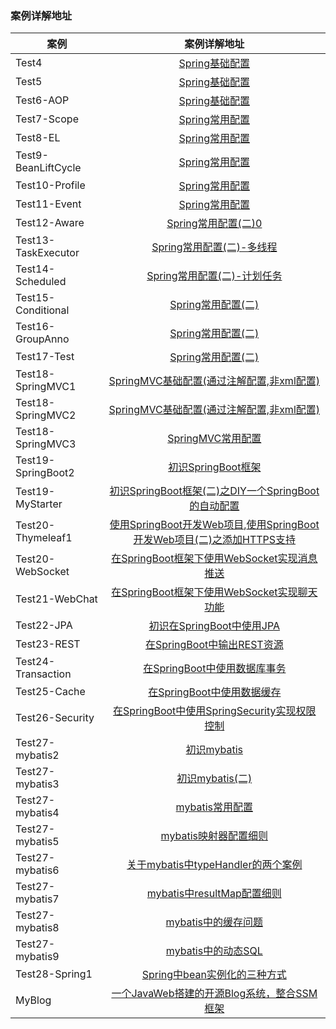 

### 案例详解地址
|案例|案例详解地址|
|-------------|:-------------:|
|Test4|[Spring基础配置](http://blog.csdn.net/u012702547/article/details/53587684)|
|Test5|[Spring基础配置](http://blog.csdn.net/u012702547/article/details/53587684)|
|Test6-AOP|[Spring基础配置](http://blog.csdn.net/u012702547/article/details/53587684)|
|Test7-Scope|[Spring常用配置](http://blog.csdn.net/u012702547/article/details/53633872)|
|Test8-EL|[Spring常用配置](http://blog.csdn.net/u012702547/article/details/53633872)|
|Test9-BeanLiftCycle|[Spring常用配置](http://blog.csdn.net/u012702547/article/details/53633872)|
|Test10-Profile|[Spring常用配置](http://blog.csdn.net/u012702547/article/details/53633872)|
|Test11-Event|[Spring常用配置](http://blog.csdn.net/u012702547/article/details/53633872)|
|Test12-Aware|[Spring常用配置(二)0](http://blog.csdn.net/u012702547/article/details/53645149)|
|Test13-TaskExecutor|[Spring常用配置(二)-多线程](http://blog.csdn.net/u012702547/article/details/53645149)|
|Test14-Scheduled|[Spring常用配置(二)-计划任务](http://blog.csdn.net/u012702547/article/details/53645149)|
|Test15-Conditional|[Spring常用配置(二)](http://blog.csdn.net/u012702547/article/details/53645149)|
|Test16-GroupAnno|[Spring常用配置(二)](http://blog.csdn.net/u012702547/article/details/53645149)|
|Test17-Test|[Spring常用配置(二)](http://blog.csdn.net/u012702547/article/details/53645149)|
|Test18-SpringMVC1|[SpringMVC基础配置(通过注解配置,非xml配置)](http://blog.csdn.net/u012702547/article/details/53674867)|
|Test18-SpringMVC2|[SpringMVC基础配置(通过注解配置,非xml配置)](http://blog.csdn.net/u012702547/article/details/53674867)|
|Test18-SpringMVC3|[SpringMVC常用配置](http://blog.csdn.net/u012702547/article/details/53695789)|
|Test19-SpringBoot2|[初识SpringBoot框架](http://blog.csdn.net/u012702547/article/details/53740047)|
|Test19-MyStarter|[初识SpringBoot框架(二)之DIY一个SpringBoot的自动配置](http://blog.csdn.net/u012702547/article/details/53750449)|
|Test20-Thymeleaf1|[使用SpringBoot开发Web项目](http://blog.csdn.net/u012702547/article/details/53784992),[使用SpringBoot开发Web项目(二)之添加HTTPS支持](http://blog.csdn.net/u012702547/article/details/53790722)|
|Test20-WebSocket|[在SpringBoot框架下使用WebSocket实现消息推送](http://blog.csdn.net/u012702547/article/details/53816326)|
|Test21-WebChat|[在SpringBoot框架下使用WebSocket实现聊天功能](http://blog.csdn.net/u012702547/article/details/53835453)|
|Test22-JPA|[初识在SpringBoot中使用JPA](http://blog.csdn.net/u012702547/article/details/53946440)|
|Test23-REST|[在SpringBoot中输出REST资源](http://blog.csdn.net/u012702547/article/details/54023654)|
|Test24-Transaction|[在SpringBoot中使用数据库事务](http://blog.csdn.net/u012702547/article/details/54098190)|
|Test25-Cache|[在SpringBoot中使用数据缓存](http://blog.csdn.net/u012702547/article/details/54142243)|
|Test26-Security|[在SpringBoot中使用SpringSecurity实现权限控制](http://blog.csdn.net/u012702547/article/details/54319508)|
|Test27-mybatis2|[初识mybatis](http://blog.csdn.net/u012702547/article/details/54408761)|
|Test27-mybatis3|[初识mybatis(二)](http://blog.csdn.net/u012702547/article/details/54425130)|
|Test27-mybatis4|[mybatis常用配置](http://blog.csdn.net/u012702547/article/details/54428432)|
|Test27-mybatis5|[mybatis映射器配置细则](http://blog.csdn.net/u012702547/article/details/54562619)|
|Test27-mybatis6|[关于mybatis中typeHandler的两个案例](http://blog.csdn.net/u012702547/article/details/54572679)|
|Test27-mybatis7|[mybatis中resultMap配置细则](http://blog.csdn.net/u012702547/article/details/54599132)|
|Test27-mybatis8|[mybatis中的缓存问题](http://blog.csdn.net/u012702547/article/details/55051908)|
|Test27-mybatis9|[ mybatis中的动态SQL](http://blog.csdn.net/u012702547/article/details/55105400)|
|Test28-Spring1|[ Spring中bean实例化的三种方式](http://blog.csdn.net/u012702547/article/details/56021922)|
|MyBlog|[ 一个JavaWeb搭建的开源Blog系统，整合SSM框架](http://blog.csdn.net/u012702547/article/details/61428686)|

